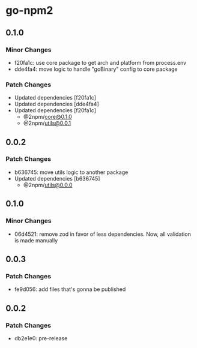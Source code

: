 # go-npm2

## 0.1.0

### Minor Changes

- f20fa1c: use core package to get arch and platform from process.env
- dde4fa4: move logic to handle "goBinary" config to core package

### Patch Changes

- Updated dependencies [f20fa1c]
- Updated dependencies [dde4fa4]
- Updated dependencies [f20fa1c]
  - @2npm/core@0.1.0
  - @2npm/utils@0.0.1

## 0.0.2

### Patch Changes

- b636745: move utils logic to another package
- Updated dependencies [b636745]
  - @2npm/utils@0.0.0

## 0.1.0

### Minor Changes

- 06d4521: remove zod in favor of less dependencies. Now, all validation is made manually

## 0.0.3

### Patch Changes

- fe9d056: add files that's gonna be published

## 0.0.2

### Patch Changes

- db2e1e0: pre-release
